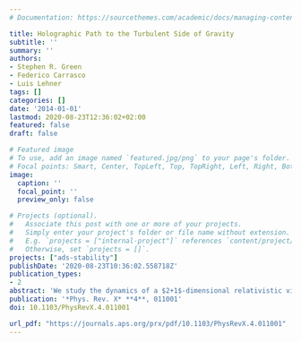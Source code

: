 ```yaml
---
# Documentation: https://sourcethemes.com/academic/docs/managing-content/

title: Holographic Path to the Turbulent Side of Gravity
subtitle: ''
summary: ''
authors:
- Stephen R. Green
- Federico Carrasco
- Luis Lehner
tags: []
categories: []
date: '2014-01-01'
lastmod: 2020-08-23T12:36:02+02:00
featured: false
draft: false

# Featured image
# To use, add an image named `featured.jpg/png` to your page's folder.
# Focal points: Smart, Center, TopLeft, Top, TopRight, Left, Right, BottomLeft, Bottom, BottomRight.
image:
  caption: ''
  focal_point: ''
  preview_only: false

# Projects (optional).
#   Associate this post with one or more of your projects.
#   Simply enter your project's folder or file name without extension.
#   E.g. `projects = ["internal-project"]` references `content/project/deep-learning/index.md`.
#   Otherwise, set `projects = []`.
projects: ["ads-stability"]
publishDate: '2020-08-23T10:36:02.558718Z'
publication_types:
- 2
abstract: 'We study the dynamics of a $2+1$-dimensional relativistic viscous conformal fluid in Minkowski spacetime. Such fluid solutions arise as duals, under the "gravity/fluid correspondence," to $3+1$-dimensional asymptotically anti–de Sitter (AAdS) black-brane solutions to the Einstein equation. We examine stability properties of shear flows, which correspond to hydrodynamic quasinormal modes of the black brane. We find that, for sufficiently high Reynolds number, the solution undergoes an inverse turbulent cascade to long-wavelength modes. We then map this fluid solution, via the gravity/fluid duality, into a bulk metric. This suggests a new and interesting feature of the behavior of perturbed AAdS black holes and black branes, which is not readily captured by a standard quasinormal mode analysis. Namely, for sufficiently large perturbed black objects (with long-lived quasinormal modes), nonlinear effects transfer energy from short- to long-wavelength modes via a turbulent cascade within the metric perturbation. As long-wavelength modes have slower decay, this transfer of energy lengthens the overall lifetime of the perturbation. We also discuss various implications of this behavior, including expectations for higher dimensions and the possibility of predicting turbulence in more general gravitational scenarios.'
publication: '*Phys. Rev. X* **4**, 011001'
doi: 10.1103/PhysRevX.4.011001

url_pdf: "https://journals.aps.org/prx/pdf/10.1103/PhysRevX.4.011001"
---
```

